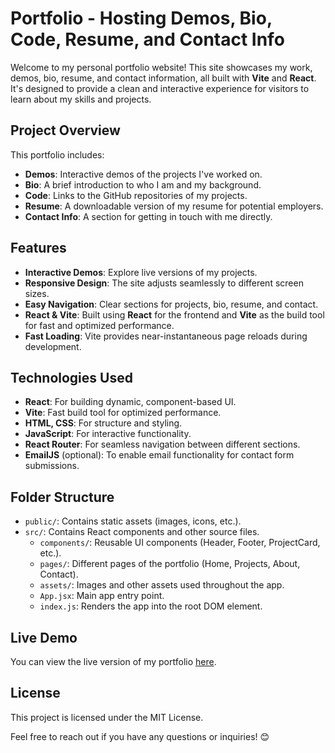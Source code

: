 # Portfolio - Hosting Demos, Bio, Code, Resume, and Contact Info

Welcome to my personal portfolio website! This site showcases my work, demos, bio, resume, and contact information, all built with **Vite** and **React**. It's designed to provide a clean and interactive experience for visitors to learn about my skills and projects.

## Project Overview

This portfolio includes:
- **Demos**: Interactive demos of the projects I've worked on.
- **Bio**: A brief introduction to who I am and my background.
- **Code**: Links to the GitHub repositories of my projects.
- **Resume**: A downloadable version of my resume for potential employers.
- **Contact Info**: A section for getting in touch with me directly.

## Features

- **Interactive Demos**: Explore live versions of my projects.
- **Responsive Design**: The site adjusts seamlessly to different screen sizes.
- **Easy Navigation**: Clear sections for projects, bio, resume, and contact.
- **React & Vite**: Built using **React** for the frontend and **Vite** as the build tool for fast and optimized performance.
- **Fast Loading**: Vite provides near-instantaneous page reloads during development.
  
## Technologies Used

- **React**: For building dynamic, component-based UI.
- **Vite**: Fast build tool for optimized performance.
- **HTML, CSS**: For structure and styling.
- **JavaScript**: For interactive functionality.
- **React Router**: For seamless navigation between different sections.
- **EmailJS** (optional): To enable email functionality for contact form submissions.

## Folder Structure

- `public/`: Contains static assets (images, icons, etc.).
- `src/`: Contains React components and other source files.
  - `components/`: Reusable UI components (Header, Footer, ProjectCard, etc.).
  - `pages/`: Different pages of the portfolio (Home, Projects, About, Contact).
  - `assets/`: Images and other assets used throughout the app.
  - `App.jsx`: Main app entry point.
  - `index.js`: Renders the app into the root DOM element.
  
## Live Demo

You can view the live version of my portfolio [here](https://www.jamsenchiridion.com/).


## License

This project is licensed under the MIT License.

Feel free to reach out if you have any questions or inquiries! 😊
